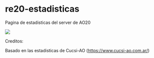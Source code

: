 # re20-estadisticas

Pagina de estadisticas del server de AO20

<img src="https://i.ibb.co/9ZxYSTZ/image.png"></img>

Creditos:

Basado en las estadisticas de Cucsi-AO (https://www.cucsi-ao.com.ar/)
